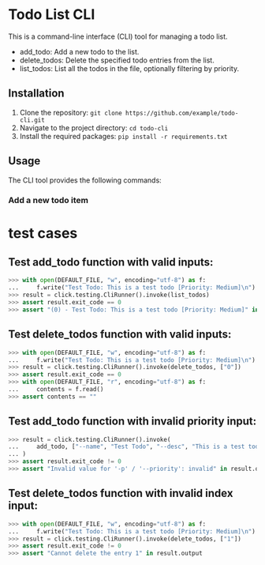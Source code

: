 # Todo List CLI

This is a command-line interface (CLI) tool for managing a todo list. 
- add_todo: Add a new todo to the list.
- delete_todos: Delete the specified todo entries from the list.
- list_todos: List all the todos in the file, optionally filtering by priority.

## Installation

1. Clone the repository: `git clone https://github.com/example/todo-cli.git`
2. Navigate to the project directory: `cd todo-cli`
3. Install the required packages: `pip install -r requirements.txt`

## Usage

The CLI tool provides the following commands:

### Add a new todo item



# test cases
## Test add_todo function with valid inputs:
```python
>>> with open(DEFAULT_FILE, "w", encoding="utf-8") as f:
...     f.write("Test Todo: This is a test todo [Priority: Medium]\n")
>>> result = click.testing.CliRunner().invoke(list_todos)
>>> assert result.exit_code == 0
>>> assert "(0) - Test Todo: This is a test todo [Priority: Medium]" in result.output
```

## Test delete_todos function with valid inputs:

```python
>>> with open(DEFAULT_FILE, "w", encoding="utf-8") as f:
...     f.write("Test Todo: This is a test todo [Priority: Medium]\n")
>>> result = click.testing.CliRunner().invoke(delete_todos, ["0"])
>>> assert result.exit_code == 0
>>> with open(DEFAULT_FILE, "r", encoding="utf-8") as f:
...     contents = f.read()
>>> assert contents == ""
```

## Test add_todo function with invalid priority input:
```python
>>> result = click.testing.CliRunner().invoke(
...     add_todo, ["--name", "Test Todo", "--desc", "This is a test todo", "--priority", "invalid"]
... )
>>> assert result.exit_code != 0
>>> assert "Invalid value for '-p' / '--priority': invalid" in result.output
```

## Test delete_todos function with invalid index input:
```python
>>> with open(DEFAULT_FILE, "w", encoding="utf-8") as f:
...     f.write("Test Todo: This is a test todo [Priority: Medium]\n")
>>> result = click.testing.CliRunner().invoke(delete_todos, ["1"])
>>> assert result.exit_code != 0
>>> assert "Cannot delete the entry 1" in result.output


